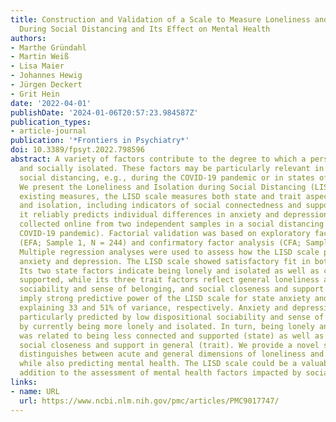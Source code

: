 ```yaml
---
title: Construction and Validation of a Scale to Measure Loneliness and Isolation
  During Social Distancing and Its Effect on Mental Health
authors:
- Marthe Gründahl
- Martin Weiß
- Lisa Maier
- Johannes Hewig
- Jürgen Deckert
- Grit Hein
date: '2022-04-01'
publishDate: '2024-01-06T20:57:23.984587Z'
publication_types:
- article-journal
publication: '*Frontiers in Psychiatry*'
doi: 10.3389/fpsyt.2022.798596
abstract: A variety of factors contribute to the degree to which a person feels lonely
  and socially isolated. These factors may be particularly relevant in contexts requiring
  social distancing, e.g., during the COVID-19 pandemic or in states of immunodeficiency.
  We present the Loneliness and Isolation during Social Distancing (LISD) Scale. Extending
  existing measures, the LISD scale measures both state and trait aspects of loneliness
  and isolation, including indicators of social connectedness and support. In addition,
  it reliably predicts individual differences in anxiety and depression. Data were
  collected online from two independent samples in a social distancing context (the
  COVID-19 pandemic). Factorial validation was based on exploratory factor analysis
  (EFA; Sample 1, N = 244) and confirmatory factor analysis (CFA; Sample 2, N = 304).
  Multiple regression analyses were used to assess how the LISD scale predicts state
  anxiety and depression. The LISD scale showed satisfactory fit in both samples.
  Its two state factors indicate being lonely and isolated as well as connected and
  supported, while its three trait factors reflect general loneliness and isolation,
  sociability and sense of belonging, and social closeness and support. Our results
  imply strong predictive power of the LISD scale for state anxiety and depression,
  explaining 33 and 51% of variance, respectively. Anxiety and depression scores were
  particularly predicted by low dispositional sociability and sense of belonging and
  by currently being more lonely and isolated. In turn, being lonely and isolated
  was related to being less connected and supported (state) as well as having lower
  social closeness and support in general (trait). We provide a novel scale which
  distinguishes between acute and general dimensions of loneliness and social isolation
  while also predicting mental health. The LISD scale could be a valuable and economic
  addition to the assessment of mental health factors impacted by social distancing.
links:
- name: URL
  url: https://www.ncbi.nlm.nih.gov/pmc/articles/PMC9017747/
---
```

